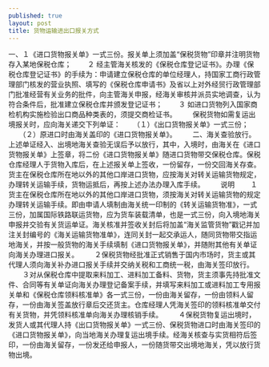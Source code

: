 ```yaml
---
published: true
layout: post
title: 货物运输进出口报关方式
---
```


一、１《进口货物报关单》一式三份。报关单上须加盖“保税货物”印章并注明货物存入某地保税仓库；
　　２ 经主管海关核发的《保税仓库登记证书》。办理《保税仓库登记证书》的手续为：申请建立保税仓库的单位经理人，持国家工商行政管理部门核发的营业执照、填写的《保税仓库申请书》及省以上对外经贸行政管理部门批准经营有关业务的批件，向主管海关申报，经海关审核并派员实地调查，认为符合条件后，批准建立保税仓库并颁发登记证书；
　　３ 如进口货物列入国家商检机构实施检验出口商品种类表的，须提交商检证书。
　　保税货物如需复运出境报关时，应向海关递交下列单证：
　　（１）《出口货物报关单》一式三份；
　　（２）原进口时由海关盖印的《进口货物报关单》。
　　二、海关查验放行。上述单证经入、出境地海关查验无误后予以放行，其中，入境时，由海关在《进口货物报关单》上签章，将二份《进口货物报关单》随进口货物带交保税仓库。保税仓库经理人于货物入库后，在上述报关单上签收，一份留存，一份交回海关存查。货主在保税仓库所在地以外的其他口岸进口货物，应按海关对转关运输货物规定，办理转关运输手续，货物运抵后，再按上述办法办理入库手续。
　　说明
　　１货主在保税仓库所在地以外的其他口岸进口货物，须按海关对转关运输货物的规定办理转关运输手续。即由申请人填制由海关统一印制的《转关运输货物准》，一式三份，加属国际铁路联运货物，应为货车装载清单，也是一式三份，向入境地海关申报并交验有关货运单证。海关核准并签收关封后将加盖“海关监管货物”戳记并加注关封编号的《海关运输货物准单》，连同关封一起交承运人，随同货物带交指运地海关，并按一般货物的海关手续填制《进口货物报关单》，并随附其他有关单证向海关办理进口报关。
　　２保税货物经批准正式销售于国内市场时，货主或其代理人须向海关补办进口报关手续并交纳关税和工商统一税，由海关签印放行。
　　３对从保税仓库中提取来料加工、进料加工备料、货物，货主须事先持批准文件、合同等有关单证向海关办理登记备案手续，并填写来料加工或进料加工专用报关单和《保税仓库领料核准单》各一式三份，一份由海关留存，一份由领料人留存，一份由海关签盖放行章后交还货主。仓库经理人凭海关签印的领料核准单交付有关货物，并凭领料核准单向海关办理核销手续。
　　４保税货物复运出境时，发货人或其代理人持《出口货物报关单》一式三份、保税货物进口时由海关签印的《进口货物报关单》，向当地海关办理复运出境手续。经海关核查与实货相符后签印，一份由海关留存，一份发还给申报人，一份随货带交出境地海关，凭以放行货物出境。